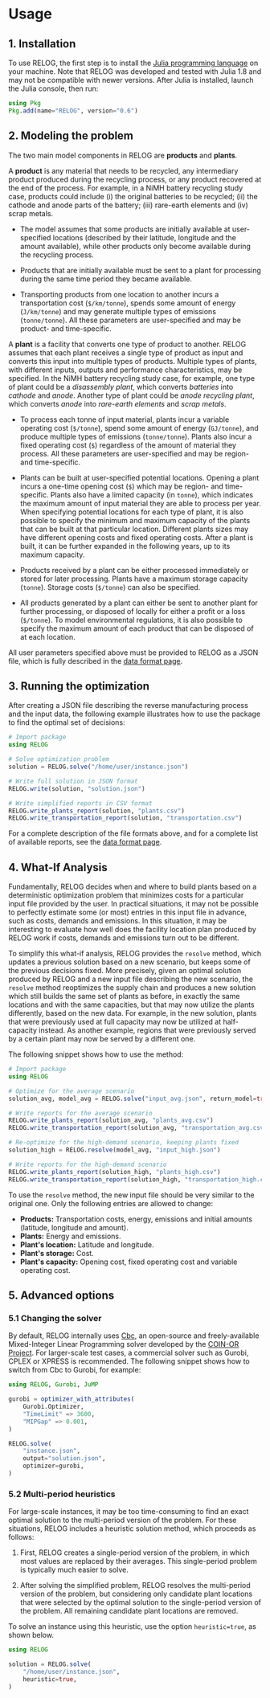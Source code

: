 Usage
=====

## 1. Installation

To use RELOG, the first step is to install the [Julia programming language](https://julialang.org/) on your machine. Note that RELOG was developed and tested with Julia 1.8 and may not be compatible with newer versions. After Julia is installed, launch the Julia console, then run:

```julia
using Pkg
Pkg.add(name="RELOG", version="0.6")
```

## 2. Modeling the problem

The two main model components in RELOG are **products** and **plants**.

A **product** is any material that needs to be recycled, any intermediary product produced during the recycling process, or any product recovered at the end of the process. For example, in a NiMH battery recycling study case, products could include (i) the original batteries to be recycled; (ii) the cathode and anode parts of the battery; (iii) rare-earth elements and (iv) scrap metals.

* The model assumes that some products are initially available at user-specified locations (described by their latitude, longitude and the amount available), while other products only become available during the recycling process.

* Products that are initially available must be sent to a plant for processing during the same time period they became available.

* Transporting products from one location to another incurs a transportation cost (`$/km/tonne`), spends some amount of energy (`J/km/tonne`) and may generate multiple types of emissions (`tonne/tonne`). All these parameters are user-specified and may be product- and time-specific.

A **plant** is a facility that converts one type of product to another. RELOG assumes that each plant receives a single type of product as input and converts this input into multiple types of products. Multiple types of plants, with different inputs, outputs and performance characteristics, may be specified. In the NiMH battery recycling study case, for example, one type of plant could be a *disassembly plant*, which converts *batteries* into *cathode* and *anode*. Another type of plant could be *anode recycling plant*, which converts *anode* into *rare-earth elements* and *scrap metals*.

* To process each tonne of input material, plants incur a variable operating cost (`$/tonne`), spend some amount of energy (`GJ/tonne`), and produce multiple types of emissions (`tonne/tonne`). Plants also incur a fixed operating cost (`$`) regardless of the amount of material they process. All these parameters are user-specified and may be region- and time-specific.

* Plants can be built at user-specified potential locations. Opening a plant incurs a one-time opening cost (`$`) which may be region- and time-specific. Plants also have a limited capacity (in `tonne`), which indicates the maximum amount of input material they are able to process per year. When specifying potential locations for each type of plant, it is also possible to specify the minimum and maximum capacity of the plants that can be built at that particular location. Different plants sizes may have different opening costs and fixed operating costs. After a plant is built, it can be further expanded in the following years, up to its maximum capacity.

* Products received by a plant can be either processed immediately or stored for later processing. Plants have a maximum storage capacity (`tonne`). Storage costs (`$/tonne`) can also be specified.

* All products generated by a plant can either be sent to another plant for further processing, or disposed of locally for either a profit or a loss (`$/tonne`). To model environmental regulations, it is also possible to specify the maximum amount of each product that can be disposed of at each location.

All user parameters specified above must be provided to RELOG as a JSON file, which is fully described in the [data format page](format.md).

## 3. Running the optimization

After creating a JSON file describing the reverse manufacturing process and the input data, the following example illustrates how to use the package to find the optimal set of decisions:

```julia
# Import package
using RELOG

# Solve optimization problem
solution = RELOG.solve("/home/user/instance.json")

# Write full solution in JSON format
RELOG.write(solution, "solution.json")

# Write simplified reports in CSV format
RELOG.write_plants_report(solution, "plants.csv")
RELOG.write_transportation_report(solution, "transportation.csv")
```

For a complete description of the file formats above, and for a complete list of available reports, see the [data format page](format.md).

## 4. What-If Analysis

Fundamentally, RELOG decides when and where to build plants based on a deterministic optimization problem that minimizes costs for a particular input file provided by the user. In practical situations, it may not be possible to perfectly estimate some (or most) entries in this input file in advance, such as costs, demands and emissions. In this situation, it may be interesting to evaluate how well does the facility location plan produced by RELOG work if costs, demands and emissions turn out to be different.

To simplify this what-if analysis, RELOG provides the `resolve` method, which updates a previous solution based on a new scenario, but keeps some of the previous decisions fixed. More precisely, given an optimal solution produced by RELOG and a new input file describing the new scenario, the `resolve` method reoptimizes the supply chain and produces a new solution which still builds the same set of plants as before, in exactly the same locations and with the same capacities, but that may now utilize the plants differently, based on the new data. For example, in the new solution, plants that were previously used at full capacity may now be utilized at half-capacity instead. As another example, regions that were previously served by a certain plant may now be served by a different one.

The following snippet shows how to use the method:

```julia
# Import package
using RELOG

# Optimize for the average scenario
solution_avg, model_avg = RELOG.solve("input_avg.json", return_model=true)

# Write reports for the average scenario
RELOG.write_plants_report(solution_avg, "plants_avg.csv")
RELOG.write_transportation_report(solution_avg, "transportation_avg.csv")

# Re-optimize for the high-demand scenario, keeping plants fixed
solution_high = RELOG.resolve(model_avg, "input_high.json")

# Write reports for the high-demand scenario
RELOG.write_plants_report(solution_high, "plants_high.csv")
RELOG.write_transportation_report(solution_high, "transportation_high.csv")
```

To use the `resolve` method, the new input file should be very similar to the original one. Only the following entries are allowed to change:

- **Products:** Transportation costs, energy, emissions and initial amounts (latitude, longitude and amount).
- **Plants:** Energy and emissions.
- **Plant's location:** Latitude and longitude.
- **Plant's storage:** Cost.
- **Plant's capacity:** Opening cost, fixed operating cost and variable operating cost.


## 5. Advanced options

### 5.1 Changing the solver

By default, RELOG internally uses [Cbc](https://github.com/coin-or/Cbc), an open-source and freely-available Mixed-Integer Linear Programming solver developed by the [COIN-OR Project](https://www.coin-or.org/). For larger-scale test cases, a commercial solver such as Gurobi, CPLEX or XPRESS is recommended. The following snippet shows how to switch from Cbc to Gurobi, for example:

```julia
using RELOG, Gurobi, JuMP

gurobi = optimizer_with_attributes(
    Gurobi.Optimizer,
    "TimeLimit" => 3600,
    "MIPGap" => 0.001,
)

RELOG.solve(
    "instance.json",
    output="solution.json",
    optimizer=gurobi,
)
```

### 5.2 Multi-period heuristics

For large-scale instances, it may be too time-consuming to find an exact optimal solution to the multi-period version of the problem. For these situations, RELOG includes a heuristic solution method, which proceeds as follows:

1. First, RELOG creates a single-period version of the problem, in which most values are replaced by their averages. This single-period problem is typically much easier to solve.

2. After solving the simplified problem, RELOG resolves the multi-period version of the problem, but considering only candidate plant locations that were selected by the optimal solution to the single-period version of the problem. All remaining candidate plant locations are removed.

To solve an instance using this heuristic, use the option `heuristic=true`, as shown below.

```julia
using RELOG

solution = RELOG.solve(
    "/home/user/instance.json",
    heuristic=true,
)
```
